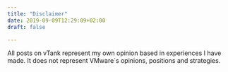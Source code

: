 ```yaml
---
title: "Disclaimer"
date: 2019-09-09T12:29:09+02:00
draft: false

---
```

All posts on vTank represent my own opinion based in experiences I have made. It does not represent VMware´s opinions, positions and strategies.
